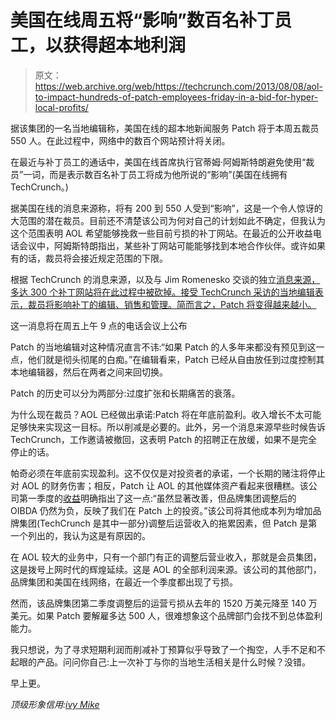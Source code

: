 # 美国在线周五将“影响”数百名补丁员工，以获得超本地利润 

> 原文：<https://web.archive.org/web/https://techcrunch.com/2013/08/08/aol-to-impact-hundreds-of-patch-employees-friday-in-a-bid-for-hyper-local-profits/>

据该集团的一名当地编辑称，美国在线的超本地新闻服务 Patch 将于本周五裁员 550 人。在此过程中，网络中的数百个网站预计将关闭。

在最近与补丁员工的通话中，美国在线首席执行官蒂姆·阿姆斯特朗避免使用“裁员”一词，而是表示数百名补丁员工将成为他所说的“影响”(美国在线拥有 TechCrunch。)

据美国在线的消息来源称，将有 200 到 550 人受到“影响”，这是一个令人惊讶的大范围的潜在裁员。目前还不清楚该公司为何对自己的计划如此不确定，但我认为这个范围表明 AOL 希望能够挽救一些目前亏损的补丁网站。在最近的公开收益电话会议中，阿姆斯特朗指出，某些补丁网站可能能够找到本地合作伙伴。或许如果有的话，裁员将会接近规定范围的下限。

根据 TechCrunch 的消息来源，以及与 Jim Romenesko 交谈的独立[消息来源，多达 300 个补丁网站将在此过程中被砍掉。接受 TechCrunch 采访的当地编辑表示，裁员将影响补丁的编辑、销售和管理。简而言之，Patch 将变得越来越小。](https://web.archive.org/web/20221231004006/http://jimromenesko.com/2013/08/08/patch-is-laying-off-hundreds-of-employees-on-friday/)

这一消息将在周五上午 9 点的电话会议上公布

Patch 的当地编辑对这种情况直言不讳:“如果 Patch 的人多年来都没有预见到这一点，他们就是彻头彻尾的白痴。”在编辑看来，Patch 已经从自由放任到过度控制其本地编辑器，然后在两者之间来回切换。

Patch 的历史可以分为两部分:过度扩张和长期痛苦的衰落。

为什么现在裁员？AOL 已经做出承诺:Patch 将在年底前盈利。收入增长不太可能足够快来实现这一目标。所以削减是必要的。此外，另一个消息来源早些时候告诉 TechCrunch，工作邀请被撤回，这表明 Patch 的招聘正在放缓，如果不是完全停止的话。

帕奇必须在年底前实现盈利。这不仅仅是对投资者的承诺，一个长期的赌注将停止对 AOL 的财务伤害；相反，Patch 让 AOL 的其他媒体资产看起来很糟糕。该公司第一季度的[收益](https://web.archive.org/web/20221231004006/http://ir.aol.com/phoenix.zhtml?c=147895&p=quarterlyearnings)明确指出了这一点:“虽然显著改善，但品牌集团调整后的 OIBDA 仍然为负，反映了我们在 Patch 上的投资。”该公司将其他成本列为增加品牌集团(TechCrunch 是其中一部分)调整后运营收入的拖累因素，但 Patch 是第一个列出的，我认为这是有原因的。

在 AOL 较大的业务中，只有一个部门有正的调整后营业收入，那就是会员集团，这是拨号上网时代的辉煌延续。这是 AOL 的全部利润来源。该公司的其他部门，品牌集团和美国在线网络，在最近一个季度都出现了亏损。

然而，该品牌集团第二季度调整后的运营亏损从去年的 1520 万美元降至 140 万美元。如果 Patch 要解雇多达 500 人，很难想象这个品牌部门会找不到总体盈利能力。

我只想说，为了寻求短期利润而削减补丁预算似乎导致了一个掏空，人手不足和不起眼的产品。问问你自己:上一次补丁与你的当地生活相关是什么时候？没错。

早上更。

*顶级形象信用:[ivy Mike](https://web.archive.org/web/20221231004006/http://www.flickr.com/photos/ivymike/)*